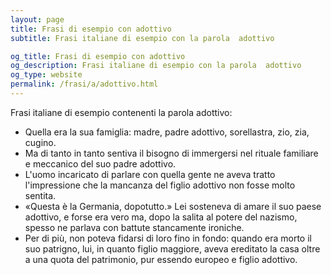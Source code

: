 ```yaml
---
layout: page
title: Frasi di esempio con adottivo 
subtitle: Frasi italiane di esempio con la parola  adottivo

og_title: Frasi di esempio con adottivo 
og_description: Frasi italiane di esempio con la parola  adottivo
og_type: website
permalink: /frasi/a/adottivo.html
---
```


Frasi italiane di esempio contenenti la parola adottivo:


- Quella era la sua famiglia: madre, padre adottivo, sorellastra, zio, zia, cugino.
- Ma di tanto in tanto sentiva il bisogno di immergersi nel rituale familiare e meccanico del suo padre adottivo.
- L'uomo incaricato di parlare con quella gente ne aveva tratto l'impressione che la mancanza del figlio adottivo non fosse molto sentita.
- «Questa è la Germania, dopotutto.» Lei sosteneva di amare il suo paese adottivo, e forse era vero ma, dopo la salita al potere del nazismo, spesso ne parlava con battute stancamente ironiche.
- Per di più, non poteva fidarsi di loro fino in fondo: quando era morto il suo patrigno, lui, in quanto figlio maggiore, aveva ereditato la casa oltre a una quota del patrimonio, pur essendo europeo e figlio adottivo.

